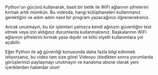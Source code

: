 Python'un gücünü kullanarak, basit bir betik ile WiFi ağlarının şifrelerini kırmak artık mümkün. Bu videoda, hangi kütüphaneleri kullanmanız gerektiğini ve adım adım nasıl bir program yazacağınızı öğreneceksiniz.

Ancak unutmayın, bu tür işlemleri yalnızca kendi ağınızın güvenliğini test etmek veya izin aldığınız durumlarda kullanmalısınız. Başkalarının WiFi ağlarının şifrelerini kırmak yasa dışıdır ve kötü niyetli kullanımlara yol açabilir.

Eğer Python ile ağ güvenliği konusunda daha fazla bilgi edinmek istiyorsanız, bu video tam size göre! Videoyu izledikten sonra yorumlarda görüşlerinizi paylaşmayı unutmayın ve kanalıma abone olarak yeni içeriklerden haberdar olun!
